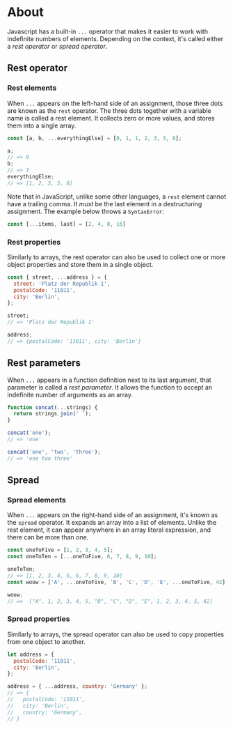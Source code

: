 # About

Javascript has a built-in `...` operator that makes it easier to work with indefinite numbers of elements. Depending on the context, it's called either a _rest operator_ or _spread operator_.

## Rest operator

### Rest elements

When `...` appears on the left-hand side of an assignment, those three dots are known as the `rest` operator. The three dots together with a variable name is called a rest element. It collects zero or more values, and stores them into a single array.

```javascript
const [a, b, ...everythingElse] = [0, 1, 1, 2, 3, 5, 8];

a;
// => 0
b;
// => 1
everythingElse;
// => [1, 2, 3, 5, 8]
```

Note that in JavaScript, unlike some other languages, a `rest` element cannot have a trailing comma. It _must_ be the last element in a destructuring assignment. The example below throws a `SyntaxError`:

```javascript
const [...items, last] = [2, 4, 8, 16]
```

### Rest properties

Similarly to arrays, the rest operator can also be used to collect one or more object properties and store them in a single object.

```javascript
const { street, ...address } = {
  street: 'Platz der Republik 1',
  postalCode: '11011',
  city: 'Berlin',
};

street;
// => 'Platz der Republik 1'

address;
// => {postalCode: '11011', city: 'Berlin'}
```

## Rest parameters

When `...` appears in a function definition next to its last argument, that parameter is called a _rest parameter_. It allows the function to accept an indefinite number of arguments as an array.

```javascript
function concat(...strings) {
  return strings.join(' ');
}

concat('one');
// => 'one'

concat('one', 'two', 'three');
// => 'one two three'
```

## Spread

### Spread elements

When `...` appears on the right-hand side of an assignment, it's known as the `spread` operator. It expands an array into a list of elements. Unlike the rest element, it can appear anywhere in an array literal expression, and there can be more than one.

```javascript
const oneToFive = [1, 2, 3, 4, 5];
const oneToTen = [...oneToFive, 6, 7, 8, 9, 10];

oneToTen;
// => [1, 2, 3, 4, 5, 6, 7, 8, 9, 10]
const woow = ['A', ...oneToFive, 'B', 'C', 'D', 'E', ...oneToFive, 42];

woow;
// =>  ["A", 1, 2, 3, 4, 5, "B", "C", "D", "E", 1, 2, 3, 4, 5, 42]
```

### Spread properties

Similarly to arrays, the spread operator can also be used to copy properties from one object to another.

```javascript
let address = {
  postalCode: '11011',
  city: 'Berlin',
};

address = { ...address, country: 'Germany' };
// => {
//   postalCode: '11011',
//   city: 'Berlin',
//   country: 'Germany',
// }
```
